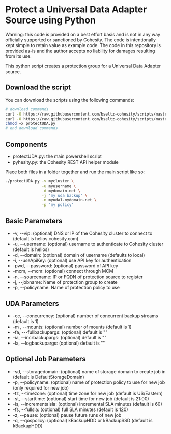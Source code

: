 # Protect a Universal Data Adapter Source using Python

Warning: this code is provided on a best effort basis and is not in any way officially supported or sanctioned by Cohesity. The code is intentionally kept simple to retain value as example code. The code in this repository is provided as-is and the author accepts no liability for damages resulting from its use.

This python script creates a protection group for a Universal Data Adapter source.

## Download the script

You can download the scripts using the following commands:

```bash
# download commands
curl -O https://raw.githubusercontent.com/bseltz-cohesity/scripts/master/python/protectUDA/protectUDA.py
curl -O https://raw.githubusercontent.com/bseltz-cohesity/scripts/master/python/pyhesity.py
chmod +x protectUDA.py
# end download commands
```

## Components

* protectUDA.py: the main powershell script
* pyhesity.py: the Cohesity REST API helper module

Place both files in a folder together and run the main script like so:

```bash
./protectUDA.py -v mycluster \
                -u myusername \
                -d mydomain.net \
                -j 'my uda backup' \
                -n myuda1.mydomain.net \
                -p 'my policy'
```

## Basic Parameters

* -v, --vip: (optional) DNS or IP of the Cohesity cluster to connect to (default is helios.cohesity.com)
* -u, --username: (optional) username to authenticate to Cohesity cluster (default is helios)
* -d, --domain: (optional) domain of username (defaults to local)
* -i, --useApiKey: (optional) use API key for authentication
* -pwd, --password: (optional) password of API key
* -mcm, --mcm: (optional) connect through MCM
* -n, --sourcename: IP or FQDN of protection source to register
* -j, --jobname: Name of protection group to create
* -p, --policyname: Name of protection policy to use

## UDA Parameters

* -cc, --concurrency: (optional) number of concurrent backup streams (default is 1)
* -m , --mounts: (optional) number of mounts (default is 1)
* -fa, ---fullbackupargs: (optional) default is ""
* -ia, --incrbackupargs: (optional) default is ""
* -la, --logbackupargs: (optional) default is ""

## Optional Job Parameters

* -sd, --storagedomain: (optional) name of storage domain to create job in (default is DefaultStorageDomain)
* -p, --policyname: (optional) name of protection policy to use for new job (only required for new job)
* -tz, --timezone: (optional) time zone for new job (default is US/Eastern)
* -st, --starttime: (optional) start time for new job (default is 21:00)
* -is, --incrementalsla: (optional) incremental SLA minutes (default is 60)
* -fs, --fullsla: (optional) full SLA minutes (default is 120)
* -z, --pause: (optional) pause future runs of new job
* -q, --qospolicy: (optional) kBackupHDD or kBackupSSD (default is kBackupHDD)
